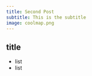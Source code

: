 ```yaml
---
title: Second Post
subtitle: This is the subtitle
image: coolmap.png
---
```

## title
 - list
 - list
